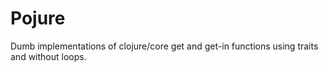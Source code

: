 Pojure
======

Dumb implementations of clojure/core get and get-in functions using traits and without loops.
